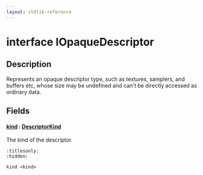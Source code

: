 ```yaml
---
layout: stdlib-reference
---
```


# interface IOpaqueDescriptor

## Description

Represents an opaque descriptor type, such as textures, samplers, and buffers etc,
whose size may be undefined and can't be directly accessed as ordinary data.


## Fields

####  <a id="decl-kind"></a>[kind](kind.html) : [DescriptorKind](../../types/descriptorkind-0a/index.html)
The kind of the descriptor.



```{toctree}
:titlesonly:
:hidden:

kind <kind>
```

